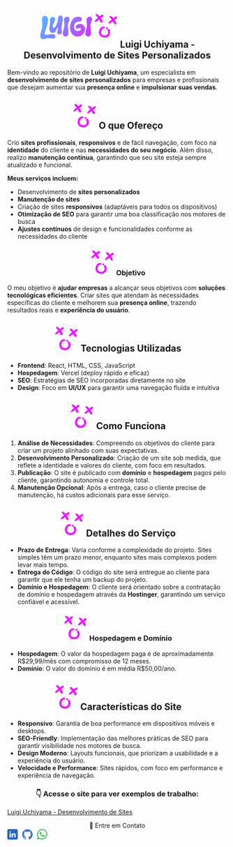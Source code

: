## <div align="center">![Logo](https://github.com/LuigiExpositoUchiyama/Portfolio/blob/main/src/Assets/Logo%20Luigi.svg) Luigi Uchiyama - Desenvolvimento de Sites Personalizados</div>

Bem-vindo ao repositório de **Luigi Uchiyama**, um especialista em **desenvolvimento de sites personalizados** para empresas e profissionais que desejam aumentar sua **presença online** e **impulsionar suas vendas**.

## <div align="center">![Logo](https://github.com/LuigiExpositoUchiyama/Portfolio/blob/main/src/Assets/favicon.svg) O que Ofereço</div>

Crio **sites profissionais**, **responsivos** e de fácil navegação, com foco na **identidade** do cliente e nas **necessidades do seu negócio**. Além disso, realizo **manutenção contínua**, garantindo que seu site esteja sempre atualizado e funcional.

**Meus serviços incluem:**

- Desenvolvimento de **sites personalizados**
- **Manutenção de sites**
- Criação de sites **responsivos** (adaptáveis para todos os dispositivos)
- **Otimização de SEO** para garantir uma boa classificação nos motores de busca
- **Ajustes contínuos** de design e funcionalidades conforme as necessidades do cliente

### <div align="center">![Logo](https://github.com/LuigiExpositoUchiyama/Portfolio/blob/main/src/Assets/favicon.svg) Objetivo</div>

O meu objetivo é **ajudar empresas** a alcançar seus objetivos com **soluções tecnológicas eficientes**. Criar sites que atendam às necessidades específicas do cliente e melhorem sua **presença online**, trazendo resultados reais e **experiência do usuário**.

## <div align="center">![Logo](https://github.com/LuigiExpositoUchiyama/Portfolio/blob/main/src/Assets/favicon.svg) Tecnologias Utilizadas</div>

- **Frontend**: React, HTML, CSS, JavaScript
- **Hospedagem**: Vercel (deploy rápido e eficaz)
- **SEO**: Estratégias de SEO incorporadas diretamente no site
- **Design**: Foco em **UI/UX** para garantir uma navegação fluída e intuitiva

## <div align="center">![Logo](https://github.com/LuigiExpositoUchiyama/Portfolio/blob/main/src/Assets/favicon.svg) Como Funciona</div>

1. **Análise de Necessidades**: Compreendo os objetivos do cliente para criar um projeto alinhado com suas expectativas.
2. **Desenvolvimento Personalizado**: Criação de um site sob medida, que reflete a identidade e valores do cliente, com foco em resultados.
3. **Publicação**: O site é publicado com **domínio** e **hospedagem** pagos pelo cliente, garantindo autonomia e controle total.
4. **Manutenção Opcional**: Após a entrega, caso o cliente precise de manutenção, há custos adicionais para esse serviço.

## <div align="center">![Logo](https://github.com/LuigiExpositoUchiyama/Portfolio/blob/main/src/Assets/favicon.svg) Detalhes do Serviço</div>

- **Prazo de Entrega**: Varia conforme a complexidade do projeto. Sites simples têm um prazo menor, enquanto sites mais complexos podem levar mais tempo.
- **Entrega do Código**: O código do site será entregue ao cliente para garantir que ele tenha um backup do projeto.
- **Domínio e Hospedagem**: O cliente será orientado sobre a contratação de domínio e hospedagem através da **Hostinger**, garantindo um serviço confiável e acessível.

### <div align="center">![Logo](https://github.com/LuigiExpositoUchiyama/Portfolio/blob/main/src/Assets/favicon.svg) Hospedagem e Domínio</div>

- **Hospedagem**: O valor da hospedagem paga é de aproximadamente R$29,99/mês com compromisso de 12 meses.
- **Domínio**: O valor do domínio é em média R$50,00/ano.

## <div align="center">![Logo](https://github.com/LuigiExpositoUchiyama/Portfolio/blob/main/src/Assets/favicon.svg) Características do Site</div>

- **Responsivo**: Garantia de boa performance em dispositivos móveis e desktops.
- **SEO-Friendly**: Implementação das melhores práticas de SEO para garantir visibilidade nos motores de busca.
- **Design Moderno**: Layouts funcionais, que priorizam a usabilidade e a experiência do usuário.
- **Velocidade e Performance**: Sites rápidos, com foco em performance e experiência de navegação.

### <div align="center">👇 Acesse o site para ver exemplos de trabalho:</div>

[Luigi Uchiyama - Desenvolvimento de Sites](https://luigiuchiyama.com) <!-- Substitua pelo link real -->

<div align="center">
  📩 Entre em Contato
</div>

<div align="center" style="display: flex; gap: 10px;">
  <a href="https://www.linkedin.com/in/luigi-uchiyama/">
    <img src="https://github.com/LuigiExpositoUchiyama/Portfolio/blob/main/src/Assets/linkedin%202.0.svg" width="24" height="24">
  </a>
  <a href="https://github.com/LuigiExpositoUchiyama">
    <img src="https://github.com/LuigiExpositoUchiyama/Portfolio/blob/main/src/Assets/Github2.svg" width="24" height="24">
  </a>
  <a href="https://wa.me/5511957047874">
    <img src="https://github.com/LuigiExpositoUchiyama/Portfolio/blob/main/src/Assets/wpp.svg" width="24" height="24">
  </a>
</div>
